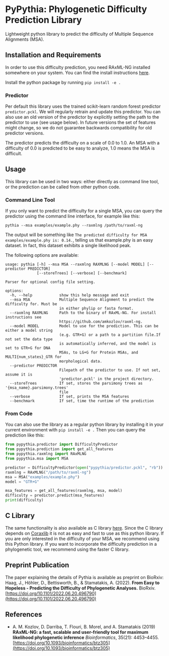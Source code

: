 # PyPythia: Phylogenetic Difficulty Prediction Library

Lightweight python library to predict the difficulty of Multiple Sequence Alignments (MSA). 

## Installation and Requirements
In order to use this difficulty prediction, you need RAxML-NG installed somewhere on your system. 
You can find the install instructions [here](https://github.com/amkozlov/raxml-ng).

Install the python package by running
    ```
    pip install -e .
    ```

### Predictor
Per default this library uses the trained scikit-learn random forest predictor `predictor.pckl`. 
We will regularly retrain and update this predictor. You can also use an old version of the predictor by explicitly setting the path to the predictor to use (see usage below).
In future versions the set of features might change, so we do not guarantee backwards compatibility for old predictor versions. 

The predictor predicts the difficulty on a scale of 0.0 to 1.0. An MSA with a difficulty of 0.0 is predicted to be easy to analyze, 1.0 means the MSA is difficult. 

## Usage
This library can be used in two ways: either directly as command line tool, or the prediction can be called from other python code.

### Command Line Tool
If you only want to predict the difficulty for a single MSA, you can query the predictor using the command line interface, for example like this:
```commandline
pythia --msa examples/example.phy --raxmlng /path/to/raxml-ng
```
The output will be something like `The predicted difficulty for MSA examples/example.phy is: 0.14.`, telling us that example.phy is an easy dataset. In fact, this dataset exhibits a single likelihood peak.

The following options are available:
```commandline
usage: pythia [-h] --msa MSA --raxmlng RAXMLNG [--model MODEL] [--predictor PREDICTOR]
              [--storeTrees] [--verbose] [--benchmark]

Parser for optional config file setting.

options:
  -h, --help            show this help message and exit
  --msa MSA             Multiple Sequence Alignment to predict the difficulty for. Must be
                        in either phylip or fasta format.
  --raxmlng RAXMLNG     Path to the binary of RAxML-NG. For install instructions see
                        https://github.com/amkozlov/raxml-ng.
  --model MODEL         Model to use for the prediction. This can be either a model string
                        (e.g. GTR+G) or a path to a partition file.If not set the data type
                        is automatically inferred, and the model is set to GTR+G for DNA
                        MSAs, to LG+G for Protein MSAs, and MULTI{num_states}_GTR for
                        morphological data.
  --predictor PREDICTOR
                        Filepath of the predictor to use. If not set, assume it is
                        'predictor.pckl' in the project directory.
  --storeTrees          If set, stores the parsimony trees as '{msa_name}.parsimony.trees'
                        file
  --verbose             If set, prints the MSA features
  --benchmark           If set, time the runtime of the prediction
```

### From Code
You can also use the library as a regular python library by installing it in your current environment with 
`pip install -e .` 
Then you can query the prediction like this:

```python
from pypythia.predictor import DifficultyPredictor
from pypythia.prediction import get_all_features
from pypythia.raxmlng import RAxMLNG
from pypythia.msa import MSA

predictor = DifficultyPredictor(open("pypythia/predictor.pckl", "rb"))
raxmlng = RAxMLNG("/path/to/raxml-ng")
msa = MSA("examples/example.phy")
model = "GTR+G"

msa_features = get_all_features(raxmlng, msa, model)
difficulty = predictor.predict(msa_features)
print(difficulty)
```


## C Library
The same functionality is also available as C library [here](https://github.com/tschuelia/difficulty_prediction). 
Since the C library depends on [Coraxlib](https://codeberg.org/Exelixis-Lab/coraxlib) it is not as easy and fast to use as this python library.
If you are only interested in the difficulty of your MSA, we recommend using this Python library. 
If you want to incorporate the difficulty prediction in a phylogenetic tool, we recommend using the faster C library.

## Preprint Publication
The paper explaining the details of Pythia is available as preprint on BioRxiv:   
Haag, J., Höhler, D., Bettisworth, B., & Stamatakis, A. (2022). **From Easy to Hopeless - Predicting the Difficulty of Phylogenetic Analyses.** BioRxiv. [https://doi.org/10.1101/2022.06.20.496790](https://doi.org/10.1101/2022.06.20.496790)

## References
* A. M. Kozlov, D. Darriba, T. Flouri, B. Morel, and A. Stamatakis (2019) 
**RAxML-NG: a fast, scalable and user-friendly tool for maximum likelihood phylogenetic inference** 
*Bioinformatics*, 35(21): 4453–4455. 
[https://doi.org/10.1093/bioinformatics/btz305](https://doi.org/10.1093/bioinformatics/btz305)

